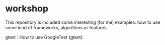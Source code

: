 # workshop

This repository is included some interesting (for me) examples: how to use some kind of frameworks, algorithms or features.

gtest :
  How to use GoogleTest (gtest).
